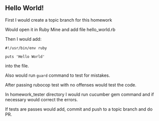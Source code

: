 Hello World!
---
First I would create a topic branch for this homework

Would open it in Ruby Mine and add file hello_world.rb

Then I would add:

```#!/usr/bin/env ruby```
   
```puts 'Hello World'```

into the file.

Also would run ```guard``` command to test for mistakes.

After passing rubocop test with no offenses would test the code.

In homework_tester directory I would run cucumber gem command and if necessary would correct the errors.

If tests are passes would add, commit and push to a topic branch and do PR.
